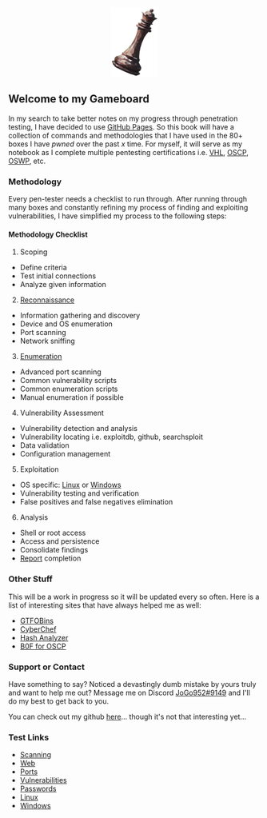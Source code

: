 <p align="center">
  <img src="images/queen-small.png"> 
</p>

## Welcome to my Gameboard

In my search to take better notes on my progress through penetration testing, I have decided to use [GitHub Pages](https://pages.github.com/). So this book will have a collection of commands and methodologies that I have used in the 80+ boxes I have _pwned_ over the past _x_ time. For myself, it will serve as my notebook as I complete multiple pentesting certifications i.e. [VHL](https://www.virtualhackinglabs.com/), [OSCP](https://www.offensive-security.com/pwk-oscp/), [OSWP](https://www.offensive-security.com/wifu-oswp/), etc.

### Methodology

Every pen-tester needs a checklist to run through. After running through many boxes and constantly refining my process of finding and exploiting vulnerabilities, I have simplified my process to the following steps:

#### Methodology Checklist

1. Scoping
  - Define criteria
  - Test initial connections
  - Analyze given information
2. [Reconnaissance](recon/alpha.md)
  - Information gathering and discovery
  - Device and OS enumeration
  - Port scanning
  - Network sniffing
3. [Enumeration](enum/bravo.md)
  - Advanced port scanning
  - Common vulnerability scripts
  - Common enumeration scripts
  - Manual enumeration if possible
4. Vulnerability Assessment
  - Vulnerability detection and analysis
  - Vulnerability locating i.e. exploitdb, github, searchsploit
  - Data validation
  - Configuration management
5. Exploitation
  - OS specific: [Linux](vuln/charlie.md) or [Windows](vuln/delta.md)
  - Vulnerability testing and verification
  - False positives and false negatives elimination
6. Analysis
  - Shell or root access
  - Access and persistence
  - Consolidate findings
  - [Report](writeups/echo.md) completion

### Other Stuff

This will be a work in progress so it will be updated every so often. Here is a list of interesting sites that have always helped me as well:
- [GTFOBins](https://gtfobins.github.io/)
- [CyberChef](https://gchq.github.io/CyberChef/)
- [Hash Analyzer](https://www.tunnelsup.com/hash-analyzer/)
- [B0F for OSCP](http://strongcourage.github.io/2020/04/19/bof.html)

### Support or Contact

Have something to say? Noticed a devastingly dumb mistake by yours truly and want to help me out? Message me on Discord [JoGo952#9149](https://discord.com/) and I'll do my best to get back to you.

You can check out my github [here](https://github.com/tjf952)... though it's not that interesting yet...

### Test Links

- [Scanning](recon/scan.md)
- [Web](enum/web.md)
- [Ports](enum/ports.md)
- [Vulnerabilities](vuln/vuln.md)
- [Passwords](vuln/password.md)
- [Linux](exploit/linux.md)
- [Windows](exploit/windows.md)

